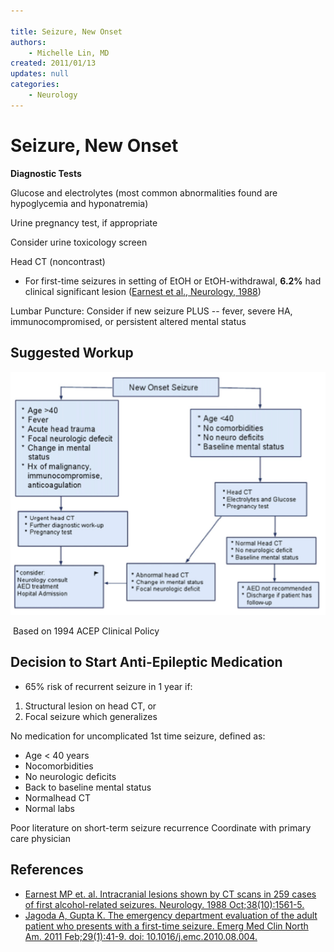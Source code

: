 ```yaml
---

title: Seizure, New Onset
authors:
    - Michelle Lin, MD
created: 2011/01/13
updates: null
categories:
    - Neurology
---
```


# Seizure, New Onset

**Diagnostic Tests**

Glucose and electrolytes (most common abnormalities found are hypoglycemia and hyponatremia)

Urine pregnancy test, if appropriate

Consider urine toxicology screen

Head CT (noncontrast)

- For first-time seizures in setting of EtOH or EtOH-withdrawal, **6.2%** had clinical significant lesion ([Earnest et al., Neurology, 1988](http://www.ncbi.nlm.nih.gov/pubmed/?term=3419599))

Lumbar Puncture: Consider if new seizure PLUS -- fever, severe HA, immunocompromised, or persistent altered mental status 

## Suggested Workup

![](image-1.png)

 Based on 1994 ACEP Clinical Policy 

## Decision to Start Anti-Epileptic Medication

- 65% risk of recurrent seizure in 1 year if:

1. Structural lesion on head CT, or 
2. Focal seizure which generalizes

No medication for uncomplicated 1st time seizure, defined as: 

- Age &lt; 40 years
- Nocomorbidities
- No neurologic deficits
- Back to baseline mental status
- Normalhead CT
- Normal labs 

Poor literature on short-term seizure recurrence
Coordinate with primary care physician

## References

- [Earnest MP et. al. Intracranial lesions shown by CT scans in 259 cases of first alcohol-related seizures. Neurology. 1988 Oct;38(10):1561-5.](http://www.ncbi.nlm.nih.gov/pubmed/?term=3419599)
- [Jagoda A, Gupta K. The emergency department evaluation of the adult patient who presents with a first-time seizure. Emerg Med Clin North Am. 2011 Feb;29(1):41-9. doi: 10.1016/j.emc.2010.08.004.](http://www.ncbi.nlm.nih.gov/pubmed/?term=21109101)
